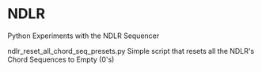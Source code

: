 # NDLR
Python Experiments with the NDLR Sequencer

ndlr_reset_all_chord_seq_presets.py
  Simple script that resets all the NDLR's Chord Sequences to Empty (0's)
